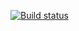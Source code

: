 [![Build status](https://ci.appveyor.com/api/projects/status/bnirk5ri6lat9bf8?svg=true)](https://ci.appveyor.com/project/Evgeniakoch/autotesting-selenide)
